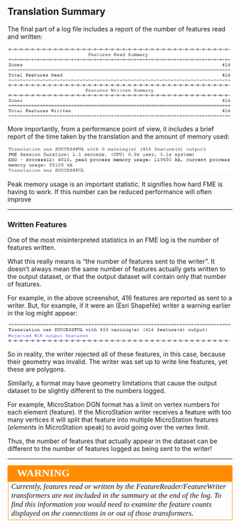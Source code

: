 ## Translation Summary ##

The final part of a log file includes a report of the number of features read and written:

![](./Images/Img2.008.LogSummarySection2.png)

More importantly, from a performance point of view, it includes a brief report of the time taken by the translation and the amount of memory used:

![](./Images/Img2.009.LogSummarySection.png)

Peak memory usage is an important statistic. It signifies how hard FME is having to work. If this number can be reduced performance will often improve

---

### Written Features ###

One of the most misinterpreted statistics in an FME log is the number of features written.

What this really means is “the number of features sent to the writer”. It doesn’t always mean the same number of features actually gets written to the output dataset, or that the output dataset will contain only that number of features.

For example, in the above screenshot, 416 features are reported as sent to a writer. But, for example, if it were an (Esri Shapefile) writer a warning earlier in the log might appear:

![](./Images/Img2.010.LogSummarySectionRejectedFeatures.png)

So in reality, the writer rejected all of these features, in this case, because their geometry was invalid. The writer was set up to write line features, yet these are polygons.

Similarly, a format may have geometry limitations that cause the output dataset to be slightly different to the numbers logged.

For example, MicroStation DGN format has a limit on vertex numbers for each element (feature). If the MicroStation writer receives a feature with too many vertices it will split that feature into multiple MicroStation features (*elements* in MicroStation speak) to avoid going over the vertex limit.

Thus, the number of features that actually appear in the dataset can be different to the number of features logged as being sent to the writer!

---

<!--Warning Section--> 

<table style="border-spacing: 0px">
<tr>
<td style="vertical-align:middle;background-color:darkorange;border: 2px solid darkorange">
<i class="fa fa-exclamation-triangle fa-lg fa-pull-left fa-fw" style="color:white;padding-right: 12px;vertical-align:text-top"></i>
<span style="color:white;font-size:x-large;font-weight: bold;font-family:serif">WARNING</span>
</td>
</tr>

<tr>
<td style="border: 1px solid darkorange">
<span style="font-family:serif; font-style:italic; font-size:larger">
Currently, features read or written by the FeatureReader/FeatureWriter transformers are not included in the summary at the end of the log. To find this information you would need to examine the feature counts displayed on the connections in or out of those transformers. 
</span>
</td>
</tr>
</table>
